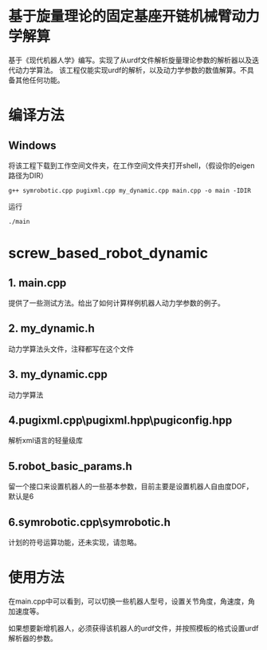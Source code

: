 # 基于旋量理论的固定基座开链机械臂动力学解算
基于《现代机器人学》编写。实现了从urdf文件解析旋量理论参数的解析器以及迭代动力学算法。
该工程仅能实现urdf的解析，以及动力学参数的数值解算。不具备其他任何功能。

# 编译方法
## Windows
将该工程下载到工作空间文件夹，在工作空间文件夹打开shell，（假设你的eigen路径为DIR）

`g++ symrobotic.cpp pugixml.cpp my_dynamic.cpp main.cpp -o main -IDIR`

运行

`./main`

# screw_based_robot_dynamic
## 1. main.cpp
提供了一些测试方法。给出了如何计算样例机器人动力学参数的例子。

## 2. my_dynamic.h
动力学算法头文件，注释都写在这个文件

## 3. my_dynamic.cpp
动力学算法

## 4.pugixml.cpp\pugixml.hpp\pugiconfig.hpp
解析xml语言的轻量级库

## 5.robot_basic_params.h
留一个接口来设置机器人的一些基本参数，目前主要是设置机器人自由度DOF，默认是6

## 6.symrobotic.cpp\symrobotic.h
计划的符号运算功能，还未实现，请忽略。

# 使用方法
在main.cpp中可以看到，可以切换一些机器人型号，设置关节角度，角速度，角加速度等。

如果想要新增机器人，必须获得该机器人的urdf文件，并按照模板的格式设置urdf解析器的参数。
